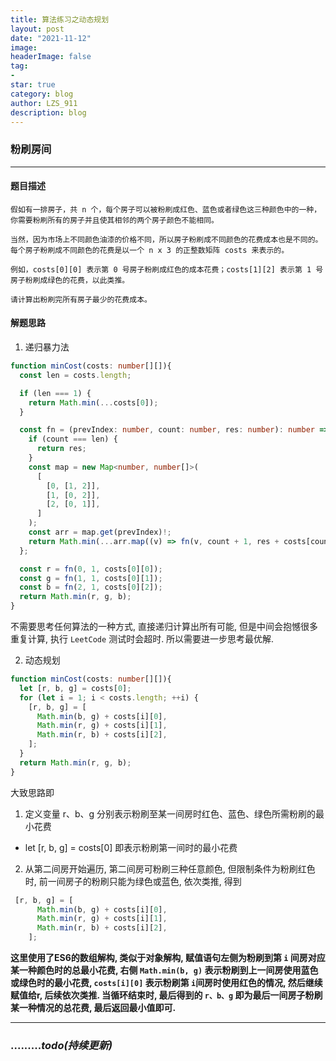 ```yaml
---
title: 算法练习之动态规划
layout: post
date: "2021-11-12"
image: 
headerImage: false
tag:
-
star: true
category: blog
author: LZS_911
description: blog
---
```


### 粉刷房间

---

#### 题目描述

```
假如有一排房子，共 n 个，每个房子可以被粉刷成红色、蓝色或者绿色这三种颜色中的一种，你需要粉刷所有的房子并且使其相邻的两个房子颜色不能相同。

当然，因为市场上不同颜色油漆的价格不同，所以房子粉刷成不同颜色的花费成本也是不同的。每个房子粉刷成不同颜色的花费是以一个 n x 3 的正整数矩阵 costs 来表示的。

例如，costs[0][0] 表示第 0 号房子粉刷成红色的成本花费；costs[1][2] 表示第 1 号房子粉刷成绿色的花费，以此类推。

请计算出粉刷完所有房子最少的花费成本。
```

#### 解题思路

1. 递归暴力法

```typescript
function minCost(costs: number[][]){
  const len = costs.length;

  if (len === 1) {
    return Math.min(...costs[0]);
  }

  const fn = (prevIndex: number, count: number, res: number): number => {
    if (count === len) {
      return res;
    }
    const map = new Map<number, number[]>(
      [
        [0, [1, 2]],
        [1, [0, 2]],
        [2, [0, 1]],
      ]
    );
    const arr = map.get(prevIndex)!;
    return Math.min(...arr.map((v) => fn(v, count + 1, res + costs[count][v])));
  };

  const r = fn(0, 1, costs[0][0]);
  const g = fn(1, 1, costs[0][1]);
  const b = fn(2, 1, costs[0][2]);
  return Math.min(r, g, b);
}
```

不需要思考任何算法的一种方式, 直接递归计算出所有可能, 但是中间会抱憾很多重复计算, 执行 ``LeetCode`` 测试时会超时. 所以需要进一步思考最优解.

2. 动态规划

```typescript
function minCost(costs: number[][]){
  let [r, b, g] = costs[0];
  for (let i = 1; i < costs.length; ++i) {
    [r, b, g] = [
      Math.min(b, g) + costs[i][0],
      Math.min(r, g) + costs[i][1],
      Math.min(r, b) + costs[i][2],
    ];
  }
  return Math.min(r, g, b);
}
```

大致思路即

1. 定义变量 r、b、g 分别表示粉刷至某一间房时红色、蓝色、绿色所需粉刷的最小花费

- let [r, b, g] = costs[0] 即表示粉刷第一间时的最小花费

2. 从第二间房开始遍历, 第二间房可粉刷三种任意颜色, 但限制条件为粉刷红色时, 前一间房子的粉刷只能为绿色或蓝色, 依次类推, 得到

```typescript
 [r, b, g] = [
      Math.min(b, g) + costs[i][0],
      Math.min(r, g) + costs[i][1],
      Math.min(r, b) + costs[i][2],
    ];
```

**这里使用了ES6的数组解构, 类似于对象解构, 赋值语句左侧为粉刷到第 ``i`` 间房对应某一种颜色时的总最小花费, 右侧 ``Math.min(b, g)`` 表示粉刷到上一间房使用蓝色或绿色时的最小花费, ``costs[i][0]`` 表示粉刷第 ``i``间房时使用红色的情况, 然后继续赋值给r, 后续依次类推. 当循环结束时, 最后得到的 ``r、b、g`` 即为最后一间房子粉刷某一种情况的总花费, 最后返回最小值即可.**

---

### .........*todo(持续更新)*
